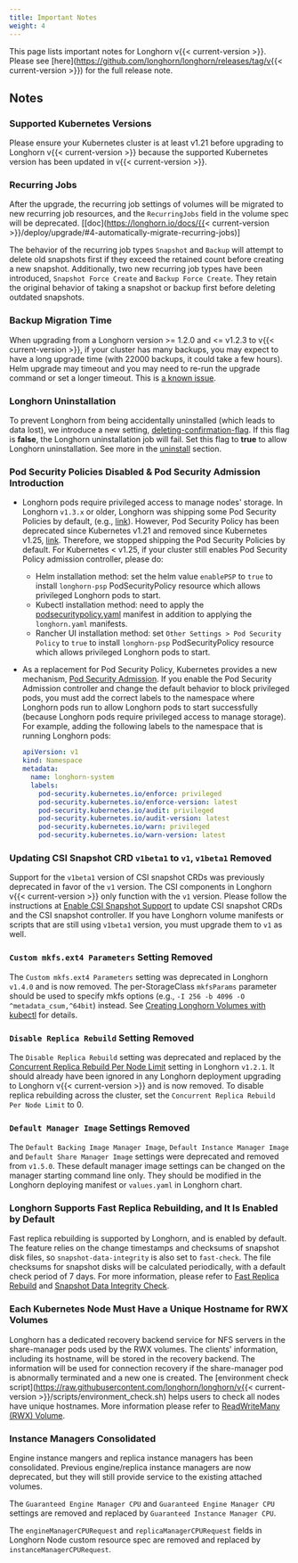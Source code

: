 ```yaml
---
title: Important Notes
weight: 4
---
```


This page lists important notes for Longhorn v{{< current-version >}}.
Please see [here](https://github.com/longhorn/longhorn/releases/tag/v{{< current-version >}}) for the full release note.

## Notes

### Supported Kubernetes Versions
Please ensure your Kubernetes cluster is at least v1.21 before upgrading to Longhorn v{{< current-version >}} because the supported Kubernetes version has been updated in v{{< current-version >}}.

### Recurring Jobs
After the upgrade, the recurring job settings of volumes will be migrated to new recurring job resources, and the `RecurringJobs` field in the volume spec will be deprecated. [[doc](https://longhorn.io/docs/{{< current-version >}}/deploy/upgrade/#4-automatically-migrate-recurring-jobs)]

The behavior of the recurring job types `Snapshot` and `Backup` will attempt to delete old snapshots first if they exceed the retained count before creating a new snapshot. Additionally, two new recurring job types have been introduced, `Snapshot Force Create` and `Backup Force Create`. They retain the original behavior of taking a snapshot or backup first before deleting outdated snapshots.

### Backup Migration Time
When upgrading from a Longhorn version >= 1.2.0 and <= v1.2.3 to v{{< current-version >}}, if your cluster has many backups, you may expect to have a long upgrade time (with 22000 backups, it could take a few hours). Helm upgrade may timeout and you may need to re-run the upgrade command or set a longer timeout. This is [a known issue](https://github.com/longhorn/longhorn/issues/3890).

### Longhorn Uninstallation
To prevent Longhorn from being accidentally uninstalled (which leads to data lost),
we introduce a new setting, [deleting-confirmation-flag](../../references/settings/#deleting-confirmation-flag).
If this flag is **false**, the Longhorn uninstallation job will fail.
Set this flag to **true** to allow Longhorn uninstallation.
See more in the [uninstall](../uninstall) section.

### Pod Security Policies Disabled & Pod Security Admission Introduction

- Longhorn pods require privileged access to manage nodes' storage. In Longhorn `v1.3.x` or older, Longhorn was shipping some Pod Security Policies by default, (e.g., [link](https://github.com/longhorn/longhorn/blob/4ba39a989b4b482d51fd4bc651f61f2b419428bd/chart/values.yaml#L260)).
However, Pod Security Policy has been deprecated since Kubernetes v1.21 and removed since Kubernetes v1.25, [link](https://kubernetes.io/docs/concepts/security/pod-security-policy/).
Therefore, we stopped shipping the Pod Security Policies by default.
For Kubernetes < v1.25, if your cluster still enables Pod Security Policy admission controller, please do:
  - Helm installation method: set the helm value `enablePSP` to `true` to install `longhorn-psp` PodSecurityPolicy resource which allows privileged Longhorn pods to start.
  - Kubectl installation method: need to apply the [podsecuritypolicy.yaml](https://raw.githubusercontent.com/longhorn/longhorn/master/deploy/podsecuritypolicy.yaml) manifest in addition to applying the `longhorn.yaml` manifests.
  - Rancher UI installation method: set `Other Settings > Pod Security Policy` to `true` to install `longhorn-psp` PodSecurityPolicy resource which allows privileged Longhorn pods to start.

- As a replacement for Pod Security Policy, Kubernetes provides a new mechanism, [Pod Security Admission](https://kubernetes.io/docs/concepts/security/pod-security-admission/).
If you enable the Pod Security Admission controller and change the default behavior to block privileged pods,
you must add the correct labels to the namespace where Longhorn pods run to allow Longhorn pods to start successfully
(because Longhorn pods require privileged access to manage storage).
For example, adding the following labels to the namespace that is running Longhorn pods:
    ```yaml
    apiVersion: v1
    kind: Namespace
    metadata:
      name: longhorn-system
      labels:
        pod-security.kubernetes.io/enforce: privileged
        pod-security.kubernetes.io/enforce-version: latest
        pod-security.kubernetes.io/audit: privileged
        pod-security.kubernetes.io/audit-version: latest
        pod-security.kubernetes.io/warn: privileged
        pod-security.kubernetes.io/warn-version: latest
   	```

### Updating CSI Snapshot CRD `v1beta1` to `v1`, `v1beta1` Removed

Support for the `v1beta1` version of CSI snapshot CRDs was previously deprecated in favor of the `v1` version.
The CSI components in Longhorn v{{< current-version >}} only function with the `v1` version.
Please follow the instructions at [Enable CSI Snapshot Support](../../snapshots-and-backups/csi-snapshot-support/enable-csi-snapshot-support) to update CSI snapshot CRDs and the CSI snapshot controller.
If you have Longhorn volume manifests or scripts that are still using `v1beta1` version, you must upgrade them to `v1` as well.

### `Custom mkfs.ext4 Parameters` Setting Removed

The `Custom mkfs.ext4 Parameters` setting was deprecated in Longhorn `v1.4.0` and is now removed. The per-StorageClass `mkfsParams` parameter should be used to specify mkfs options (e.g., `-I 256 -b 4096 -O ^metadata_csum,^64bit`) instead. See [Creating Longhorn Volumes with kubectl](../../volumes-and-nodes/create-volumes/#creating-longhorn-volumes-with-kubectl) for details.

### `Disable Replica Rebuild` Setting Removed

The `Disable Replica Rebuild` setting was deprecated and replaced by the [Concurrent Replica Rebuild Per Node Limit](../../references/settings/#concurrent-replica-rebuild-per-node-limit) setting in Longhorn `v1.2.1`. It should already have been ignored in any Longhorn deployment upgrading to Longhorn v{{< current-version >}} and is now removed. To disable replica rebuilding across the cluster, set the `Concurrent Replica Rebuild Per Node Limit` to 0.

### `Default Manager Image` Settings Removed

The `Default Backing Image Manager Image`, `Default Instance Manager Image` and `Default Share Manager Image` settings were deprecated and removed from `v1.5.0`. These default manager image settings can be changed on the manager starting command line only. They should be modified in the Longhorn deploying manifest or `values.yaml` in Longhorn chart.

### Longhorn Supports Fast Replica Rebuilding, and It Is Enabled by Default

Fast replica rebuilding is supported by Longhorn, and is enabled by default. The feature relies on the change timestamps and checksums of snapshot disk files, so `snapshot-data-integrity` is also set to `fast-check`. The file checksums for snapshot disks will be calculated periodically, with a default check period of 7 days. For more information, please refer to [Fast Replica Rebuild](../../advanced-resources/fast-replica-rebuild/index.html) and [Snapshot Data Integrity Check](../../advanced-resources/snapshot-data-integrity-check/index.html).

### Each Kubernetes Node Must Have a Unique Hostname for RWX Volumes

Longhorn has a dedicated recovery backend service for NFS servers in the share-manager pods used by the RWX volumes. The clients' information, including its hostname, will be stored in the recovery backend. The information will be used for connection recovery if the share-manager pod is abnormally terminated and a new one is created. The [environment check script](https://raw.githubusercontent.com/longhorn/longhorn/v{{< current-version >}}/scripts/environment_check.sh) helps users to check all nodes have unique hostnames.
More information please refer to [ReadWriteMany (RWX) Volume](../../advanced-resources/rwx-workloads/index.html).

### Instance Managers Consolidated

Engine instance mangers and replica instance managers has been consolidated. Previous engine/replica instance managers are now deprecated, but they will still provide service to the existing attached volumes.

The `Guaranteed Engine Manager CPU` and `Guaranteed Engine Manager CPU` settings are removed and replaced by `Guaranteed Instance Manager CPU`.

The `engineManagerCPURequest` and `replicaManagerCPURequest` fields in Longhorn Node custom resource spec are removed and replaced by `instanceManagerCPURequest`.
